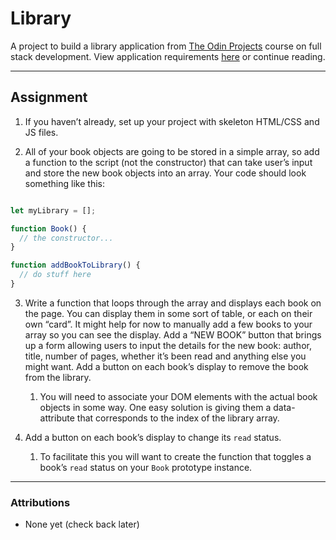 # Library #

A project to build a library application from [The Odin Projects](https://www.theodinproject.com/ "Odin Project Website") course on full stack development. View application requirements [here](https://www.theodinproject.com/lessons/node-path-javascript-library "Project Requirements") or continue reading.

---

## Assignment ##

1. If you haven’t already, set up your project with skeleton HTML/CSS and JS files.

2. All of your book objects are going to be stored in a simple array, so add a function to the script (not the constructor) that can take user’s input and store the new book objects into an array. Your code should look something like this:

```javascript

let myLibrary = [];

function Book() {
  // the constructor...
}

function addBookToLibrary() {
  // do stuff here
}
```
3. Write a function that loops through the array and displays each book on the page. You can display them in some sort of table, or each on their own “card”. It might help for now to manually add a few books to your array so you can see the display.
Add a “NEW BOOK” button that brings up a form allowing users to input the details for the new book: author, title, number of pages, whether it’s been read and anything else you might want.
Add a button on each book’s display to remove the book from the library.

    1. You will need to associate your DOM elements with the actual book objects in some way. One easy solution is giving them a data-attribute that corresponds to the index of the library array.

4. Add a button on each book’s display to change its `read` status.

    1. To facilitate this you will want to create the function that toggles a book’s `read` status on your `Book` prototype instance.

---
### Attributions ###
* None yet (check back later)
